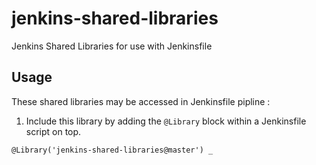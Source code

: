 # jenkins-shared-libraries
Jenkins Shared Libraries for use with Jenkinsfile

## Usage

These shared libraries may be accessed in Jenkinsfile pipline :
1. Include this library by adding the `@Library` block within a Jenkinsfile script on top.

```
@Library('jenkins-shared-libraries@master') _
```
